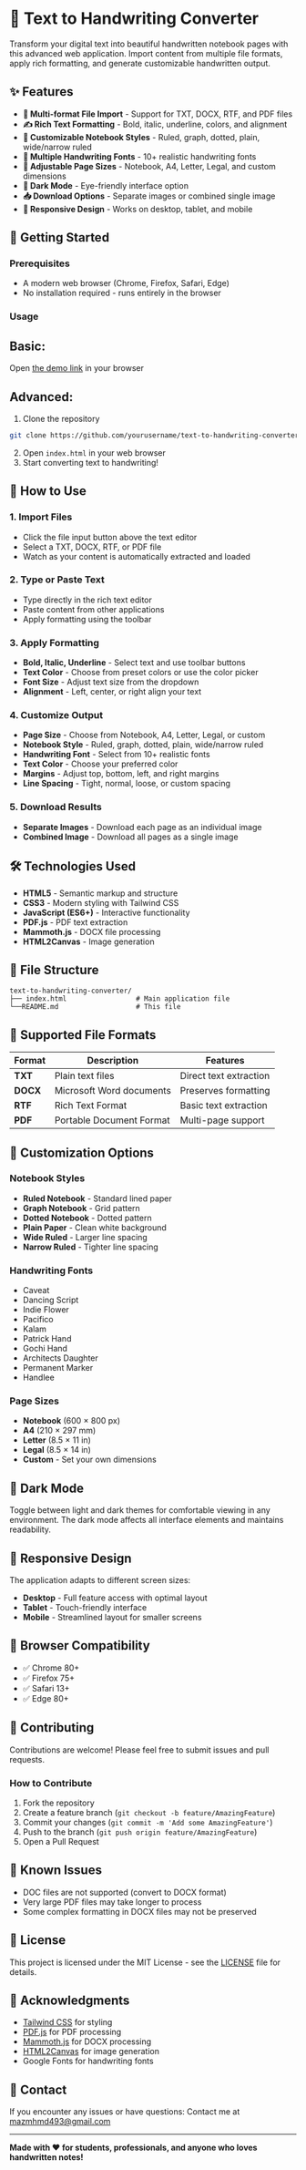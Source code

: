 # 📝 Text to Handwriting Converter

Transform your digital text into beautiful handwritten notebook pages with this advanced web application. Import content from multiple file formats, apply rich formatting, and generate customizable handwritten output.

## ✨ Features

- **📁 Multi-format File Import** - Support for TXT, DOCX, RTF, and PDF files
- **✍️ Rich Text Formatting** - Bold, italic, underline, colors, and alignment
- **📓 Customizable Notebook Styles** - Ruled, graph, dotted, plain, wide/narrow ruled
- **🎨 Multiple Handwriting Fonts** - 10+ realistic handwriting fonts
- **📏 Adjustable Page Sizes** - Notebook, A4, Letter, Legal, and custom dimensions
- **🌙 Dark Mode** - Eye-friendly interface option
- **📥 Download Options** - Separate images or combined single image
- **📱 Responsive Design** - Works on desktop, tablet, and mobile

## 🚀 Getting Started

### Prerequisites
- A modern web browser (Chrome, Firefox, Safari, Edge)
- No installation required - runs entirely in the browser

### Usage

## Basic:
Open [the demo link](https://moaz615.github.io/Text-to-Handwriting-Converter/) in your browser
## Advanced:
1. Clone the repository
```bash
git clone https://github.com/yourusername/text-to-handwriting-converter.git
```
2. Open `index.html` in your web browser
3. Start converting text to handwriting!

## 📖 How to Use

### 1. Import Files
- Click the file input button above the text editor
- Select a TXT, DOCX, RTF, or PDF file
- Watch as your content is automatically extracted and loaded

### 2. Type or Paste Text
- Type directly in the rich text editor
- Paste content from other applications
- Apply formatting using the toolbar

### 3. Apply Formatting
- **Bold, Italic, Underline** - Select text and use toolbar buttons
- **Text Color** - Choose from preset colors or use the color picker
- **Font Size** - Adjust text size from the dropdown
- **Alignment** - Left, center, or right align your text

### 4. Customize Output
- **Page Size** - Choose from Notebook, A4, Letter, Legal, or custom
- **Notebook Style** - Ruled, graph, dotted, plain, wide/narrow ruled
- **Handwriting Font** - Select from 10+ realistic fonts
- **Text Color** - Choose your preferred color
- **Margins** - Adjust top, bottom, left, and right margins
- **Line Spacing** - Tight, normal, loose, or custom spacing

### 5. Download Results
- **Separate Images** - Download each page as an individual image
- **Combined Image** - Download all pages as a single image

## 🛠️ Technologies Used

- **HTML5** - Semantic markup and structure
- **CSS3** - Modern styling with Tailwind CSS
- **JavaScript (ES6+)** - Interactive functionality
- **PDF.js** - PDF text extraction
- **Mammoth.js** - DOCX file processing
- **HTML2Canvas** - Image generation

## 📁 File Structure

```
text-to-handwriting-converter/
├── index.html                 # Main application file
└──README.md                   # This file
```

## 🎯 Supported File Formats

| Format | Description | Features |
|--------|-------------|----------|
| **TXT** | Plain text files | Direct text extraction |
| **DOCX** | Microsoft Word documents | Preserves formatting |
| **RTF** | Rich Text Format | Basic text extraction |
| **PDF** | Portable Document Format | Multi-page support |

## 🎨 Customization Options

### Notebook Styles
- **Ruled Notebook** - Standard lined paper
- **Graph Notebook** - Grid pattern
- **Dotted Notebook** - Dotted pattern
- **Plain Paper** - Clean white background
- **Wide Ruled** - Larger line spacing
- **Narrow Ruled** - Tighter line spacing

### Handwriting Fonts
- Caveat
- Dancing Script
- Indie Flower
- Pacifico
- Kalam
- Patrick Hand
- Gochi Hand
- Architects Daughter
- Permanent Marker
- Handlee

### Page Sizes
- **Notebook** (600 × 800 px)
- **A4** (210 × 297 mm)
- **Letter** (8.5 × 11 in)
- **Legal** (8.5 × 14 in)
- **Custom** - Set your own dimensions

## 🌙 Dark Mode

Toggle between light and dark themes for comfortable viewing in any environment. The dark mode affects all interface elements and maintains readability.

## 📱 Responsive Design

The application adapts to different screen sizes:
- **Desktop** - Full feature access with optimal layout
- **Tablet** - Touch-friendly interface
- **Mobile** - Streamlined layout for smaller screens

## 🔧 Browser Compatibility

- ✅ Chrome 80+
- ✅ Firefox 75+
- ✅ Safari 13+
- ✅ Edge 80+

## 🤝 Contributing

Contributions are welcome! Please feel free to submit issues and pull requests.

### How to Contribute
1. Fork the repository
2. Create a feature branch (`git checkout -b feature/AmazingFeature`)
3. Commit your changes (`git commit -m 'Add some AmazingFeature'`)
4. Push to the branch (`git push origin feature/AmazingFeature`)
5. Open a Pull Request

## 🐛 Known Issues

- DOC files are not supported (convert to DOCX format)
- Very large PDF files may take longer to process
- Some complex formatting in DOCX files may not be preserved

## 📝 License

This project is licensed under the MIT License - see the [LICENSE](LICENSE) file for details.

## 🙏 Acknowledgments

- [Tailwind CSS](https://tailwindcss.com/) for styling
- [PDF.js](https://mozilla.github.io/pdf.js/) for PDF processing
- [Mammoth.js](https://github.com/mwilliamson/mammoth.js) for DOCX processing
- [HTML2Canvas](https://html2canvas.hertzen.com/) for image generation
- Google Fonts for handwriting fonts

## 📧 Contact

If you encounter any issues or have questions:
Contact me at [mazmhmd493@gmail.com](mailto:mazmhmd493@gmail.com)

---

**Made with ❤️ for students, professionals, and anyone who loves handwritten notes!** 
